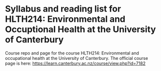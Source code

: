 # Syllabus and reading list for HLTH214: Environmental and Occuptional Health at the University of Canterbury

Course repo and page for the course HLTH214: Environmental and occupational health at the University of Canterbury. The official course page is here: https://learn.canterbury.ac.nz/course/view.php?id=7182
